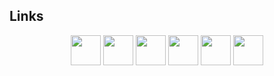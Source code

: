 ## Links

<div align="center">
	<a href="mailto:dima.o.sh@proton.me"><img src="https://gitlab.com/shdima/shdima/-/raw/main/Assets/Images/Logos/Mail.svg?ref_type=heads" width="48" height="48" /></a>
	<a href="https://gitlab.com/shdima"><img src="https://gitlab.com/shdima/shdima/-/raw/main/Assets/Images/Logos/GitLab.svg?ref_type=heads" width="48" height="48" /></a>
	<a href="https://github.com/sh-dima"><img src="https://gitlab.com/shdima/shdima/-/raw/main/Assets/Images/Logos/GitHub.svg?ref_type=heads" width="48" height="48" /></a>
	<a href="https://modrinth.com/user/QQLG6fUh"><img src="https://gitlab.com/shdima/shdima/-/raw/main/Assets/Images/Logos/Modrinth.svg?ref_type=heads" width="48" height="48" /></a>
	<a href="https://hangar.papermc.io/EsotericEnderman"><img src="https://gitlab.com/shdima/shdima/-/raw/main/Assets/Images/Logos/Hangar.svg?ref_type=heads" width="48" height="48" /></a>
	<a href="https://www.spigotmc.org/members/esotericenderman.2123396/"><img src="https://gitlab.com/shdima/shdima/-/raw/main/Assets/Images/Logos/SpigotMC.svg?ref_type=heads" width="48" height="48" /></a>
</div>
